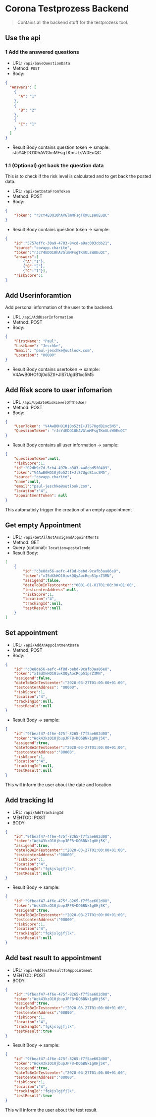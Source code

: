 # Corona Testprozess Backend

> Contains all the backend stuff for the testprozess tool.

## Use the api

### 1 Add the answered questions

- URL: `/api/SaveQuestionData`
- Method: `POST`
- Body: 

```json
{
  "Answers": [
    {
      "A": "1"
    },
    {
      "B": "2"
    },
    {
      "C": "1"
    }
  ]
}
```

- Result Body contains question token -> smaple: rJcY4EDO10hAVGlmMFsgTKmULsW0EuQC

### 1.1 (Optional) get back the question data

This is to check if the risk level is calculated and to get back the posted data.

- URL: `/api/GetDataFromToken`
- Method: POST
- Body:

```json
{
    "Token": "rJcY4EDO10hAVGlmMFsgTKmULsW0EuQC"
}
```

- Result Body contains question token -> sample: 

```json
{
    "id":"5757effc-30a9-4703-84cd-e9ac003cbb21",
    "source":"covapp.charite",
    "token":"rJcY4EDO10hAVGlmMFsgTKmULsW0EuQC",
    "answers":[
        {"A":"1"},
        {"B":"2"},
        {"C":"1"}],
    "riskScore":1
}
```

## Add Userinforamtion

Add personal information of the user to the backend.

- URL `/api/AddUserInformation`
- Method: POST
- Body:

```json
{
    "FirstName": "Paul", 
    "LastName": "Jeschke", 
    "Email": "paul-jeschke@outlook.com", 
    "Location": "00000"
}
```

- Result Body contains usertoken -> sample: V4AwB0HO10j0o5ZtI+JlS7UgdB1xc5M5

## Add Risk score to user infomarion

- URL `/api/UpdateRiskLevelOfTheUser`
- Method: POST
- Body:

```json
{
    "UserToken": "V4AwB0HO10j0o5ZtI+JlS7UgdB1xc5M5", 
    "QuestionToken": "rJcY4EDO10hAVGlmMFsgTKmULsW0EuQC"
}
```

- Result Body contains all user information -> sample:

```json
{
    "questionToken":null,
    "riskScore":1,
    "id":"02db9c7d-5cb4-497b-a383-4a8ebd5f0409",
    "token":"V4AwB0HO10j0o5ZtI+JlS7UgdB1xc5M5",
    "source":"covapp.charite",
    "name":null,
    "email":"paul-jeschke@outlook.com",
    "location":"4",
    "appointmentToken": null
}
```

This automaticly trigger the creation of an empty appointment

## Get empty Appointment

- URL: `/api/GetAllNotAssigendAppointMents`
- Method: GET
- Query (optional): `location=postalcode`
- Result Body: 

```json
[
    {
        "id":"c3e8da56-aefc-4f8d-bebd-9cafb3aa86e8",
        "token":"xISdXkHO10iwkQQyAocRqp51prZ3MN",
        "assigend":false,
        "dateToBeInTestcenter":"0001-01-01T01:00:00+01:00",
        "testcenterAddress":null,
        "riskScore":1,
        "location":"4",
        "trackingId":null,
        "testResult":null
    }
]
```

## Set appointment

- URL: `/api/AddAnAppointmentDate`
- Method: POST
- Body: 

```json
{
    "id":"c3e8da56-aefc-4f8d-bebd-9cafb3aa86e8",
    "token":"xISdXkHO10iwkQQyAocRqp51prZ3MN",
    "assigend":false,
    "dateToBeInTestcenter":"2020-03-27T01:00:00+01:00",
    "testcenterAddress": "00000",
    "riskScore":1,
    "location":"4",
    "trackingId":null,
    "testResult":null
}
```

- Result Body -> sample: 

```json
{
    "id":"9fbeaf47-4f6e-475f-8265-f7f5ae602d08",
    "token":"Wqk43kzO10jbupJPF8+DQ6BNk1g0Hj5K",
    "assigend":true,
    "dateToBeInTestcenter":"2020-03-27T01:00:00+01:00",
    "testcenterAddress":"00000",
    "riskScore":1,
    "location":"4",
    "trackingId":null,
    "testResult":null
}
```

This will inform the user about the date and location

## Add tracking Id

- URL: `/api/AddTrackingId`
- MEHTOD: POST
- BODY: 

```json
{
    "id":"9fbeaf47-4f6e-475f-8265-f7f5ae602d08",
    "token":"Wqk43kzO10jbupJPF8+DQ6BNk1g0Hj5K",
    "assigend":true,
    "dateToBeInTestcenter":"2020-03-27T01:00:00+01:00",
    "testcenterAddress":"00000",
    "riskScore":1,
    "location":"4",
    "trackingId":"fgkjslgjfjlk",
    "testResult":null
}
```

- Result Body -> sample:

```json
{
    "id":"9fbeaf47-4f6e-475f-8265-f7f5ae602d08",
    "token":"Wqk43kzO10jbupJPF8+DQ6BNk1g0Hj5K",
    "assigend":true,
    "dateToBeInTestcenter":"2020-03-27T01:00:00+01:00",
    "testcenterAddress":"00000",
    "riskScore":1,
    "location":"4",
    "trackingId":"fgkjslgjfjlk",
    "testResult":null
}
```

## Add test result to appointment

- URL: `/api/AddTestResultToAppointment`
- MEHTOD: POST
- BODY: 

```json
{
    "id":"9fbeaf47-4f6e-475f-8265-f7f5ae602d08",
    "token":"Wqk43kzO10jbupJPF8+DQ6BNk1g0Hj5K",
    "assigend":true,
    "dateToBeInTestcenter":"2020-03-27T01:00:00+01:00",
    "testcenterAddress":"00000",
    "riskScore":1,
    "location":"4",
    "trackingId":"fgkjslgjfjlk",
    "testResult":true
}
```

- Result Body -> sample:

```json
{
    "id":"9fbeaf47-4f6e-475f-8265-f7f5ae602d08",
    "token":"Wqk43kzO10jbupJPF8+DQ6BNk1g0Hj5K",
    "assigend":true,
    "dateToBeInTestcenter":"2020-03-27T01:00:00+01:00",
    "testcenterAddress":"00000",
    "riskScore":1,
    "location":"4",
    "trackingId":"fgkjslgjfjlk",
    "testResult":true
}
```

This will inform the user about the test result.


